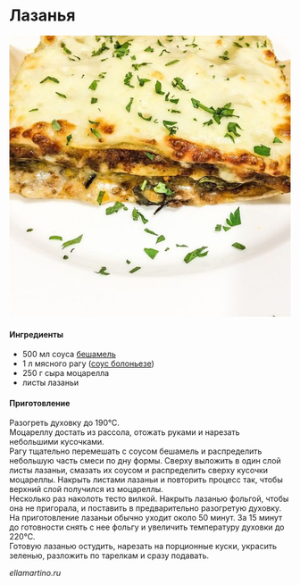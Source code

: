 ﻿---
image: ../../pics/lasagna.jpg
---
# Лазанья

![Лазанья](../../pics/lasagna.jpg)

#### Ингредиенты

* 500 мл соуса [бешамель](https://mars9n9.github.io/%D0%A1%D0%BE%D1%83%D1%81%D1%8B/besciamella.html)
* 1 л мясного рагу \([соус болоньезе](https://mars9n9.github.io/%D0%A1%D0%BE%D1%83%D1%81%D1%8B/sous_boloneze.html)\)
* 250 г сыра моцарелла
* листы лазаньи

#### Приготовление

Разогреть духовку до 190°С.  
Моцареллу достать из рассола, отожать руками и нарезать небольшими кусочками.  
Рагу тщательно перемешать с соусом бешамель и распределить небольшую часть смеси по дну формы. Сверху выложить в один слой листы лазаньи, смазать их соусом и распределить сверху кусочки моцареллы. Накрыть листами лазаньи и повторить процесс так, чтобы верхний слой получился из моцареллы.  
Несколько раз наколоть тесто вилкой. Накрыть лазанью фольгой, чтобы она не пригорала, и поставить в предварительно разогретую духовку. На приготовление лазаньи обычно уходит около 50 минут. За 15 минут до готовности снять с нее фольгу и увеличить температуру духовки до 220°С.  
Готовую лазанью остудить, нарезать на порционные куски, украсить зеленью, разложить по тарелкам и сразу подавать.

*ellamartino.ru*

